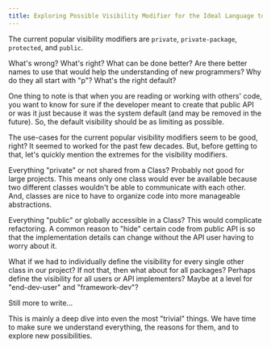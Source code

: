 ```yaml
---
title: Exploring Possible Visibility Modifier for the Ideal Language to the Extreme
---
```

The current popular visibility modifiers are `private`, `private-package`, `protected`, and `public`.

What's wrong? What's right? What can be done better? Are there better names to use that would help the understanding of new programmers? Why do they all start with "p"? What's the right default?

One thing to note is that when you are reading or working with others' code, you want to know for sure if the developer meant to create that public API or was it just because it was the system default (and may be removed in the future). So, the default visibility should be as limiting as possible.

The use-cases for the current popular visibility modifiers seem to be good, right? It seemed to worked for the past few decades. But, before getting to that, let's quickly mention the extremes for the visibility modifiers.

Everything "private" or not shared from a Class? Probably not good for large projects. This means only one class would ever be available because two different classes wouldn't be able to communicate with each other. And, classes are nice to have to organize code into more manageable abstractions.

Everything "public" or globally accessible in a Class? This would complicate refactoring. A common reason to "hide" certain code from public API is so that the implementation details can change without the API user having to worry about it.

What if we had to individually define the visibility for every single other class in our project? If not that, then what about for all packages? Perhaps define the visibility for all users or API implementers? Maybe at a level for "end-dev-user" and "framework-dev"?

Still more to write...

This is mainly a deep dive into even the most "trivial" things. We have time to make sure we understand everything, the reasons for them, and to explore new possibilities.
